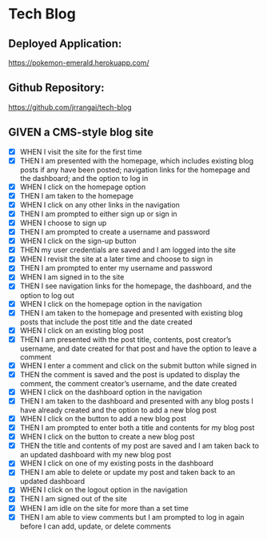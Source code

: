 # Tech Blog

## Deployed Application:
https://pokemon-emerald.herokuapp.com/

## Github Repository:
https://github.com/jrrangai/tech-blog

## GIVEN a CMS-style blog site
- [x] WHEN I visit the site for the first time
- [x] THEN I am presented with the homepage, which includes existing blog posts if any have been posted; navigation links for the homepage and the dashboard; and the option to log in
- [x] WHEN I click on the homepage option
- [x] THEN I am taken to the homepage
- [x] WHEN I click on any other links in the navigation
- [x] THEN I am prompted to either sign up or sign in
- [x] WHEN I choose to sign up
- [x] THEN I am prompted to create a username and password
- [x] WHEN I click on the sign-up button
- [x] THEN my user credentials are saved and I am logged into the site
- [x] WHEN I revisit the site at a later time and choose to sign in
- [x] THEN I am prompted to enter my username and password
- [x] WHEN I am signed in to the site
- [x] THEN I see navigation links for the homepage, the dashboard, and the option to log out
- [x] WHEN I click on the homepage option in the navigation
- [x] THEN I am taken to the homepage and presented with existing blog posts that include the post title and the date created
- [x] WHEN I click on an existing blog post
- [x] THEN I am presented with the post title, contents, post creator’s username, and date created for that post and have the option to leave a comment
- [x] WHEN I enter a comment and click on the submit button while signed in
- [x] THEN the comment is saved and the post is updated to display the comment, the comment creator’s username, and the date created
- [x] WHEN I click on the dashboard option in the navigation
- [x] THEN I am taken to the dashboard and presented with any blog posts I have already created and the option to add a new blog post
- [x] WHEN I click on the button to add a new blog post
- [x] THEN I am prompted to enter both a title and contents for my blog post
- [x] WHEN I click on the button to create a new blog post
- [x] THEN the title and contents of my post are saved and I am taken back to an updated dashboard with my new blog post
- [x] WHEN I click on one of my existing posts in the dashboard
- [x] THEN I am able to delete or update my post and taken back to an updated dashboard
- [x] WHEN I click on the logout option in the navigation
- [x] THEN I am signed out of the site
- [x] WHEN I am idle on the site for more than a set time
- [x] THEN I am able to view comments but I am prompted to log in again before I can add, update, or delete comments
